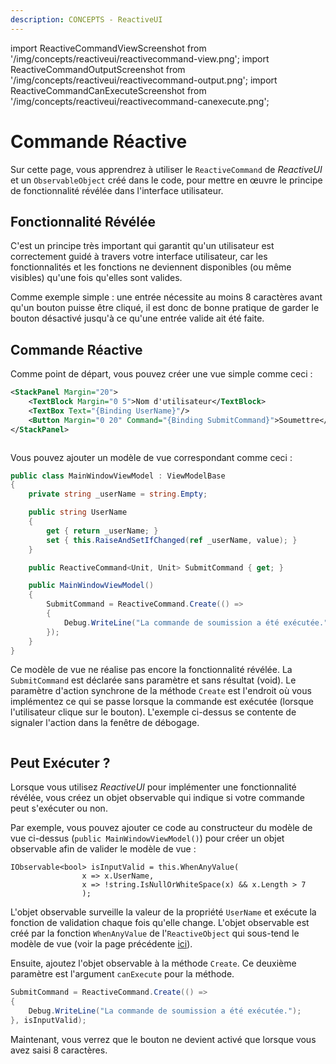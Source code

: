 ```yaml
---
description: CONCEPTS - ReactiveUI
---
```


import ReactiveCommandViewScreenshot from '/img/concepts/reactiveui/reactivecommand-view.png';
import ReactiveCommandOutputScreenshot from '/img/concepts/reactiveui/reactivecommand-output.png';
import ReactiveCommandCanExecuteScreenshot from '/img/concepts/reactiveui/reactivecommand-canexecute.png';

# Commande Réactive

Sur cette page, vous apprendrez à utiliser le `ReactiveCommand` de _ReactiveUI_ et un `ObservableObject` créé dans le code, pour mettre en œuvre le principe de fonctionnalité révélée dans l'interface utilisateur.

## Fonctionnalité Révélée

C'est un principe très important qui garantit qu'un utilisateur est correctement guidé à travers votre interface utilisateur, car les fonctionnalités et les fonctions ne deviennent disponibles (ou même visibles) qu'une fois qu'elles sont valides.

Comme exemple simple : une entrée nécessite au moins 8 caractères avant qu'un bouton puisse être cliqué, il est donc de bonne pratique de garder le bouton désactivé jusqu'à ce qu'une entrée valide ait été faite.

## Commande Réactive

Comme point de départ, vous pouvez créer une vue simple comme ceci :

```xml
<StackPanel Margin="20">
    <TextBlock Margin="0 5">Nom d'utilisateur</TextBlock>
    <TextBox Text="{Binding UserName}"/>
    <Button Margin="0 20" Command="{Binding SubmitCommand}">Soumettre</Button>
</StackPanel>
```

<img src={ReactiveCommandViewScreenshot} alt=""/>

Vous pouvez ajouter un modèle de vue correspondant comme ceci :

```csharp
public class MainWindowViewModel : ViewModelBase
{
    private string _userName = string.Empty;

    public string UserName
    {
        get { return _userName; }
        set { this.RaiseAndSetIfChanged(ref _userName, value); }
    }

    public ReactiveCommand<Unit, Unit> SubmitCommand { get; }

    public MainWindowViewModel()
    {
        SubmitCommand = ReactiveCommand.Create(() => 
        {
            Debug.WriteLine("La commande de soumission a été exécutée.");
        }); 
    }
}
```

Ce modèle de vue ne réalise pas encore la fonctionnalité révélée. La `SubmitCommand` est déclarée sans paramètre et sans résultat (void). Le paramètre d'action synchrone de la méthode `Create` est l'endroit où vous implémentez ce qui se passe lorsque la commande est exécutée (lorsque l'utilisateur clique sur le bouton). L'exemple ci-dessus se contente de signaler l'action dans la fenêtre de débogage.

<img src={ReactiveCommandOutputScreenshot} alt=""/>

## Peut Exécuter ?

Lorsque vous utilisez _ReactiveUI_ pour implémenter une fonctionnalité révélée, vous créez un objet observable qui indique si votre commande peut s'exécuter ou non.

Par exemple, vous pouvez ajouter ce code au constructeur du modèle de vue ci-dessus (`public MainWindowViewModel()`) pour créer un objet observable afin de valider le modèle de vue :

```
IObservable<bool> isInputValid = this.WhenAnyValue(
                x => x.UserName,
                x => !string.IsNullOrWhiteSpace(x) && x.Length > 7
                );
```

L'objet observable surveille la valeur de la propriété `UserName` et exécute la fonction de validation chaque fois qu'elle change. L'objet observable est créé par la fonction `WhenAnyValue` de l'`ReactiveObject` qui sous-tend le modèle de vue (voir la page précédente [ici](reactive-view-model.md)).

Ensuite, ajoutez l'objet observable à la méthode `Create`. Ce deuxième paramètre est l'argument `canExecute` pour la méthode.

```csharp
SubmitCommand = ReactiveCommand.Create(() =>
{
    Debug.WriteLine("La commande de soumission a été exécutée.");
}, isInputValid);
```

Maintenant, vous verrez que le bouton ne devient activé que lorsque vous avez saisi 8 caractères.

<img src={ReactiveCommandCanExecuteScreenshot} alt=""/>
